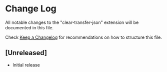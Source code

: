 # Change Log

All notable changes to the "clear-transfer-json" extension will be documented in this file.

Check [Keep a Changelog](http://keepachangelog.com/) for recommendations on how to structure this file.

## [Unreleased]

- Initial release